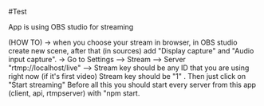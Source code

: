 #Test

App is using OBS studio for streaming

(HOW TO) -> when you choose your stream in browser, in OBS studio create new scene, after that (in sources) add "Display capture" and "Audio input capture".
-> Go to Settings --> Stream --> Server "rtmp://localhost/live" --> Stream key should be any ID that you are using right now (if it's first video) Stream key should be "1" . Then just click on "Start streaming" 
Before all this you should start every server from this app (client, api, rtmpserver) with "npm start.

